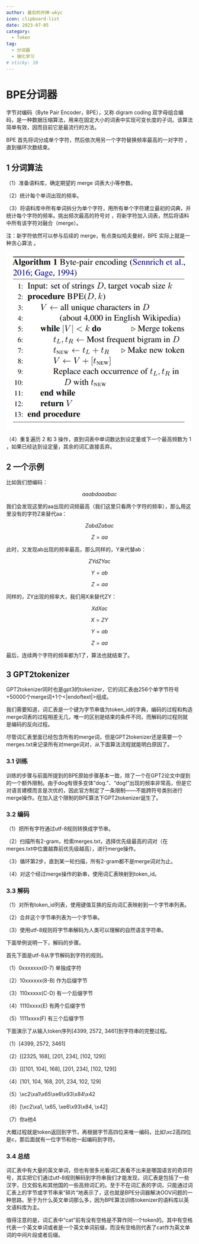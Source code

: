 ```yaml
---
author: 最后的开神-wkyc
icon: clipboard-list
date: 2023-07-05
category:
  - Token
tag:
  - 分词器
  - 强化学习
# sticky: 10
---
```


# BPE分词器
字节对编码（Byte Pair Encoder，BPE），又称 digram coding 双字母组合编码，是一种数据压缩算法，用来在固定大小的词表中实现可变⻓度的子词。该算法简单有效，因而目前它是最流行的方法。

<!-- more -->

BPE 首先将词分成单个字符，然后依次用另一个字符替换频率最高的一对字符 ，直到循环次数结束。

## 1 分词算法
（1）准备语料库，确定期望的 merge 词表大小等参数。

（2）统计每个单词出现的频率。

（3）将语料库中所有单词拆分为单个字符，用所有单个字符建立最初的词典，并统计每个字符的频率。挑出频次最高的符号对 ，将新字符加入词表，然后将语料中所有该字符对融合（merge）。

注：新字符依然可以参与后续的 merge，有点类似哈夫曼树，BPE 实际上就是一种贪心算法 。

![分词器示意图](/assets/images/token/bpe_1.png "图1.1 字节对算法流程")

（4）重复遍历 2 和 3 操作，直到词表中单词数达到设定量或下一个最高频数为 1 ，如果已经达到设定量，其余的词汇直接丢弃。

## 2 一个示例
比如我们想编码：

$$aaabdaaabac$$

我们会发现这里的aa出现的词频最高（我们这里只看两个字符的频率），那么用这里没有的字符Z来替代aa：

$$ZabdZabac$$

$$Z=aa$$

此时，又发现ab出现的频率最高，那么同样的，Y来代替ab：

$$ZYdZYac$$

$$Y=ab$$

$$Z=aa$$

同样的，ZY出现的频率大，我们用X来替代ZY：

$$XdXac$$

$$X=ZY$$

$$Y=ab$$

$$Z=aa$$

最后，连续两个字符的频率都为1了，算法也就结束了。

## 3 GPT2tokenizer
GPT2tokenizer同时也是gpt3的tokenizer，它的词汇表由256个单字节符号+50000个merge词+1个<|endoftext|>组成。

我们需要知道，词汇表是一个键为字节串值为token_id的字典，编码的过程和构造merge词表的过程相差无几，唯一的区别是结束的条件不同，而解码的过程则就是编码的反向过程。

尽管词汇表里面已经包含所有的merge词，但是GPT2tokenizer还是需要一个merges.txt来记录所有对merge词对，从下面算法流程就能明白原因了。

### 3.1 训练

训练的步骤与前面所提到的BPE原始步骤基本一致，除了一个在GPT2论文中提到的一个额外限制。由于dog有很多变体“dog.”、“dog!”出现的频率非常高，但是它对语言建模而言是次优的，因此官方制定了一条限制——不能跨符号类别进行merge操作。在加入这个限制的BPE算法下GPT2tokenizer诞生了。

### 3.2 编码

（1）把所有字符通过utf-8规则转换成字节串。

（2）扫描所有2-gram，检索merges.txt，选择优先级最高的词对（在merges.txt中位置越靠前优先级越高），进行merge操作。

（3）循环第2步，直到某一轮扫描，所有2-gram都不是merge词对为止。

（4）对这个经过merge操作的新串，使用词汇表映射到token_id。

### 3.3 解码

（1）对所有token_id列表，使用键值互换的反向词汇表映射到一个字节串列表。

（2）合并这个字节串列表为一个字节串。

（3）使用utf-8规则将字节串解码为人类可以理解的自然语言字符串。

下面举例说明一下，解码的步骤。

首先下面是utf-8从字节解码到字符的规则。

（1）0xxxxxxx(0-7) 单独成字符

（2）10xxxxxx(8-B) 作为后缀字节

（3）110xxxxx(C-D) 有一个后缀字节

（4）1110xxxx(E) 有两个后缀字节

（5）1111xxxx(F) 有三个后缀字节

下面演示了从输入token序列[4399, 2572, 3461]到字符串的完整过程。

（1）[4399, 2572, 3461]

（2）[[2325, 168], [201, 234], [102, 129]]

（3）[[[101, 104], 168], [201, 234], [102, 129]]

（4）[101, 104, 168, 201, 234, 102, 129]

（5）\xc2\xa1\x65\xe6\x93\x84\x42

（6）[\xc2\xa1, \x65, \xe6\x93\x84, \x42]

（7）你a他4

大概过程就是token返回到字节，再根据字节高四位来唯一编码，比如\xc2高四位是c，那后面就有一位字节和他一起编码到字符。

### 3.4 总结

词汇表中有大量的英文单词，但也有很多光看词汇表看不出来是哪国语言的奇异符号，其实把它们通过utf-8规则解码到字符串我们才能发现，词汇表是包括了一些汉字，日文假名和其他国的一些高频词汇的。至于不在词汇表的字词，只能通过词汇表上的字节或字节串来“碎片”地表示了，这也就是BPE分词器解决OOV问题的一种思路。至于为什么英文单词那么多，因为BPE算法训练tokenizer的语料库以英文语料库为主。

值得注意的是，词汇表中“cat”前有没有空格是不算作同一个token的。其中有空格代表一个英文单词或者是一个英文单词前缀，而没有空格则代表了cat作为英文单词的中间片段或者后缀。
